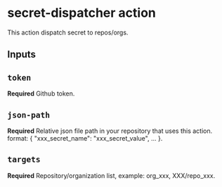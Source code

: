 # secret-dispatcher action

This action dispatch secret to repos/orgs.

## Inputs

## `token`

**Required** Github token.

## `json-path`

**Required** Relative json file path in your repository that uses this action. format: { "xxx_secret_name": "xxx_secret_value", ... }.

## `targets`

**Required** Repository/organization list, example: org_xxx, XXX/repo_xxx.
